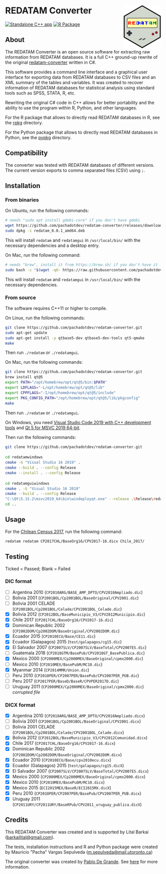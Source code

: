 # REDATAM Converter <img src="rpkg/man/figures/logo.svg" align="right" height="139" alt="" />

[![Standalone C++ app](https://github.com/pachadotdev/redatam-converter/actions/workflows/build-cpp.yml/badge.svg)](https://github.com/pachadotdev/redatam-converter/actions/workflows/build-cpp.yml)
[![R Package](https://github.com/pachadotdev/redatam-converter/actions/workflows/build-rpkg.yml/badge.svg)](https://github.com/pachadotdev/redatam-converter/actions/workflows/build-rpkg.yml)

## About

The REDATAM Converter is an open source software for extracting raw information from REDATAM databases.
It is a full C++ ground-up rewrite of the original [redatam-converter](https://github.com/discontinuos/redatam-converter/blob/master/README-EN.md) written in C#.

This software provides a command line interface and a graphical user interface for exporting data from REDATAM databases to CSV files and an XML summary of the tables and variables. It was created to recover information of REDATAM databases for statistical analysis using standard tools such as SPSS, STATA, R, etc.

Rewriting the original C# code in C++ allows for better portability and the ability to use the program within R, Python, and other languages.

For the R package that allows to directly read REDATAM databases in R, see the [rpkg](rpkg) directory.

For the Python package that allows to directly read REDATAM databases in Python, see the [pypkg](pypkg) directory.

## Compatibility

The converter was tested with REDATAM databases of different versions. The current version exports to comma separated files (CSV) using `;`.

## Installation

### From binaries

On Ubuntu, run the following commands:

```bash
# needs "sudo apt install gdebi-core" if you don't have gdebi
wget https://github.com/pachadotdev/redatam-converter/releases/download/v0.0.1/redatam_0.0.1_amd64.deb
sudo dpkg -i redatam_0.0.1_amd64.deb
```

This will install `redatam` and `redatamgui` in `/usr/local/bin/` with the necessary dependencies and a desktop entry.

On Mac, run the following command:

```bash
# needs "brew", install it from https://brew.sh/ if you don't have it
sudo bash -c "$(wget -qO- https://raw.githubusercontent.com/pachadotdev/redatam-converter/main/install/mac.sh)"
```

This will install `redatam` and `redatamgui` in `/usr/local/bin/` with the necessary dependencies.

### From source

The software requires C++11 or higher to compile.

On Linux, run the following commands:

```bash
git clone https://github.com/pachadotdev/redatam-converter.git
sudo apt-get update
sudo apt-get install -y qtbase5-dev qtbase5-dev-tools qt5-qmake
make
```

Then run `./redatam` or `./redatamgui`.

On Mac, run the following commands:

```bash
git clone https://github.com/pachadotdev/redatam-converter.git
brew install qt@5
export PATH="/opt/homebrew/opt/qt@5/bin:$PATH"
export LDFLAGS="-L/opt/homebrew/opt/qt@5/lib"
export CPPFLAGS="-I/opt/homebrew/opt/qt@5/include"
export PKG_CONFIG_PATH="/opt/homebrew/opt/qt@5/lib/pkgconfig"
make
```

Then run `./redatam` or `./redatamgui`.

On Windows, you need [Visual Studio Code 2019 with C++ development tools](https://web.archive.org/web/20211009045628if_/https://download.visualstudio.microsoft.com/download/pr/1051e775-b2c9-4b7a-a227-1e60bffe102a/c758f79e86d619d6d1998fd67820f4970d803c28f447f503acc183df003719ec/vs_Community.exe) and [Qt 5 for MSVC 2019 64-bit](https://d13lb3tujbc8s0.cloudfront.net/onlineinstallers/qt-online-installer-windows-x64-4.8.0.exe).

Then run the following commands:

```bash
git clone https://github.com/pachadotdev/redatam-converter.git

cd redatamwindows
cmake -G "Visual Studio 16 2019" .
cmake --build . --config Release
cmake --install . --config Release

cd redatamguiwindows
cmake . -G "Visual Studio 16 2019"
cmake --build . --config Release
"C:\Qt\5.15.2\msvc2019_64\bin\windeployqt.exe" --release .\Release\redatamgui.exe
cd ..
```

## Usage

For the [Chilean Census 2017](https://redatam.org/cdr/descargas/censos/poblacion/CP2017CHL.zip), run the following command:

```bash
redatam redatam CP2017CHL/BaseOrg16/CPV2017-16.dicx Chile_2017/
```

## Testing

Ticked = Passed; Blank = Failed

### DIC format

- [ ] Argentina 2010 (`CP2010ARG/BASE_AMP_DPTO/CPV2010Ampliado.dic`)
- [ ] Bolivia 2001 (`CP2001BOL/Cp2001BOL/BaseOriginal/CPV2001.dic`)
- [ ] Bolivia 2001 CELADE (`CP2001BOL/Cp2001BOL/Celade/CPV2001BOL_Celade.dic`)
- [x] Bolivia 2012 (`CP2012BOL/BaseMunicipio_V3/CPV2012Municipio.dic`)
- [x] Chile 2017 (`CP2017CHL/BaseOrg16/CPV2017-16.dic`)
- [x] Dominican Republic 2002 (`CP2002DOM/Cp2002DOM/BaseOriginal/CPV2002DOM.dic`)
- [x] Ecuador 2015 (`CP2010ECU/Base/CE11.dic`)
- [x] Ecuador (Galapagos) 2015 (`test/galapagos/cg15.dic`)
- [x] El Salvador 2007 (`CP2007SLV/CP2007SLV/BaseTotal/CPV2007ES.dic`)
- [ ] Guatemala 2018 (`CP2018GTM/BasePub/CPV2018GT_BasePublica.dic`)
- [x] Mexico 2000 (`CP2000MEX/Cp2000MEX/BaseOriginal/cpmx2000.dic`)
- [ ] Mexico 2010 (`CP2010MEX/BasePubM/MC10.dic`)
- [x] Myanmar 2014 (`CP2014MMR/Union.dic`)
- [ ] Peru 2010 (`CP2010PER/CP2007PER/BasePub/CPV2007PER_PUB.dic`)
- [ ] Peru 2017 (`CP2017PER/BaseD/BaseR/CPVPER2017D.dic`)
- [ ] Uruguay 2011 (`CP2000MEX/Cp2000MEX/BaseOriginal/cpmx2000.dic`) *corrupted file*

### DICX format

- [x] Argentina 2010 (`CP2010ARG/BASE_AMP_DPTO/CPV2010Ampliado.dicx`)
- [ ] Bolivia 2001 (`CP2001BOL/Cp2001BOL/BaseOriginal/CPV2001.dicx`)
- [ ] Bolivia 2001 CELADE (`CP2001BOL/Cp2001BOL/Celade/CPV2001BOL_Celade.dicx`)
- [x] Bolivia 2012 (`CP2012BOL/BaseMunicipio_V3/CPV2012Comunidad.dicx`)
- [x] Chile 2017 (`CP2017CHL/BaseOrg16/CPV2017-16.dicx`)
- [x] Dominican Republic 2002 (`CP2002DOM/Cp2002DOM/BaseOriginal/CPV2002DOM.dicx`)
- [x] Ecuador 2010 (`CP2010ECU/Base/cpv2010ecu.dicx`)
- [x] Ecuador (Galapagos) 2015 (`test/galapagos/cg15.dicX`)
- [x] El Salvador 2007 (`CP2007SLV/CP2007SLV/BaseTotal/CPV2007ES.dicx`)
- [x] Mexico 2000 (`CP2000MEX/Cp2000MEX/BaseOriginal/cpmx2000.dicx`)
- [x] Mexico 2010 (`CP2010MEX/BasePubM/MC10.dicx`)
- [x] Mexico 2015 (`ECI2015MEX/BaseR/ECI2015MX.dicX`)
- [x] Peru 2010 (`CP2010PER/CP2007PER/BasePub/CPV2007PER_PUB.dicx`)
- [x] Uruguay 2011 (`CP2011URY/CP2011URY/BaseRPub/CPV2011_uruguay_publica.dicX`)

## Credits

This REDATAM Converter was created and is supported by Lital Barkai (barkailital@gmail.com).

The tests, installation instructions and R and Python package were created by Mauricio "Pacha" Vargas Sepulveda (m.sepulveda@mail.utoronto.ca)

The original converter was created by [Pablo De Grande](https://github.com/discontinuos). See [here](https://www.scielo.org.mx/scielo.php?script=sci_arttext&pid=S0186-72102016000300811) for more information.
